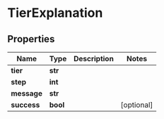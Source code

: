 # TierExplanation

## Properties
Name | Type | Description | Notes
------------ | ------------- | ------------- | -------------
**tier** | **str** |  | 
**step** | **int** |  | 
**message** | **str** |  | 
**success** | **bool** |  | [optional] 



